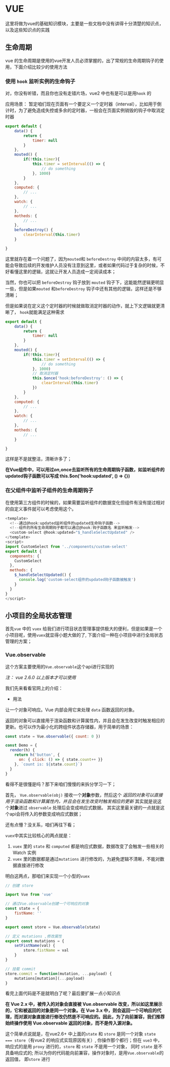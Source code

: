 # VUE

这里将做为vue的基础知识模块，主要是一些文档中没有讲得十分清楚的知识点，以及这些知识点的实践

## 生命周期

vue 的生命周期是使用的vue开发人员必须掌握的，出了常规的生命周期钩子的使用，下面介绍比较少的使用方法

### 使用 `hook` 监听实例的生命钩子

对，你没有听错，而且你也没有走错片场，vue2 中也有是可以是用`hook` 的

应用场景： 暂定咱们现在页面有一个要定义一个定时器（interval），比如用于倒计时，为了避免造成失控或多余的定时器，一般会在页面实例销毁的钩子中取消定时器

```javascript
export default {
    data() {
        return {
            timer: null
        }
    },
    mouted() {
        if(!this.timer){
            this.timer = setInterval(() => {
                // do something
            }, 1000)
        }
    },
    computed: {
        // ...
    },
    watch: {
        // ...
    },
    motheds: {
        // ...
    },
    beforeDestroy() {
        clearInterval(this.timer)
    }

}
```

这里就存在着一个问题了，因为`mouted`和 `beforeDestroy` 中间的内容太多，有可能会导致后续的开发维护人员没有注意到这里，或者如果代码过于复杂的时候，不好看懂这里的逻辑，这就让开发人员造成一定阅读成本；

当然，你也可以把 `beforeDestroy` 钩子放到 `mouted` 钩子下，这能能然逻辑更明显一些，但是如果`mouted` 和`beforeDestroy` 钩子中还有其他的逻辑，这样还是不够清晰；

但是如果说在定义这个定时器的时候就做取消定时器的动作，就上下文逻辑就更清晰了， `hook`就能满足这种需求

```javascript
export default {
    data() {
        return {
            timer: null
        }
    },
    mouted() {
        if(!this.timer){
            this.timer = setInterval(() => {
                // do something
            }, 1000)
            // 取消定时器
            this.$once('hook:beforeDestroy': () => {
                clearInterval(this.timer)
            })
        }
    },
    computed: {
        // ...
    },
    watch: {
        // ...
    },
    motheds: {
        // ...
    }

}

```

这样是不是就整洁，清晰许多了；

**在Vue组件中，可以用过$on,$once去监听所有的生命周期钩子函数，如监听组件的updated钩子函数可以写成 this.$on('hook:updated', () => {})**

### 在父组件中监听子组件的生命周期钩子

在使用第三方组件的时候的，如果需要监听组件的数据变化但组件有没有提过相对的自定义事件就可以考虑使用这个。

```javascript
<template>
  <!--通过@hook:updated监听组件的updated生命钩子函数-->
  <!--组件的所有生命周期钩子都可以通过@hook:钩子函数名 来监听触发-->
  <custom-select @hook:updated="$_handleSelectUpdated" />
</template>
<script>
import CustomSelect from '../components/custom-select'
export default {
  components: {
    CustomSelect
  },
  methods: {
    $_handleSelectUpdated() {
      console.log('custom-select组件的updated钩子函数被触发')
    }
  }
}
</script>

```

## 小项目的全局状态管理

首先`vue` 中的 `vuex` 给我们进行项目状态管理事提供极大的便利，但是如果是一个小项目呢，使用`vuex`就显得小题大做的了, 下面介绍一种在小项目中进行全局状态管理的方案；

### Vue.observable

这个方案主要使用的`Vue.observable`这个api进行实现的  

*注： vue 2.6.0 以上版本才可以使用*

我们先来看看官网上的介绍： 

* 用法

让一个对象可响应。Vue 内部会用它来处理 `data` 函数返回的对象。

返回的对象可以直接用于渲染函数和计算属性内，并且会在发生改变时触发相应的更新。也可以作为最小化的跨组件状态存储器，用于简单的场景：

```javascript
const state = Vue.observable({ count: 0 })

const Demo = {
  render(h) {
    return h('button', {
      on: { click: () => { state.count++ }}
    }, `count is: ${state.count}`)
  }
}
```

看得不是很懂是吗？那下来咱们慢慢的来拆分学习一下；

首先， `Vue.observable(obj)` 接收一个**对象**参数，然后这个 *返回的对象可以直接用于渲染函数和计算属性内，并且会在发生改变时触发相应的更新* 其实就是说这个**对象**进过 `observable` 处理后会变成响应式数据。 其实这里最关键的一点就是这个api会将传入的参数变成响应式数据；

还有点懵？没关系，咱们再往下看；

`vuex`中其实比较核心的两点就是：

1. `vuex` 里的 `state` 和 `computed` 都是响应式数据，数据改变了会触发一些相关的Watch 实例
2. `vuex` 里的数据都是通过`mutations` 进行修改的，为避免逻辑不清晰，不能对数据直接进行修改

明白这两点，那咱们来实现一个小型的`vuex`

```javascript
// 创建 store

import Vue from 'vue'

// 通过Vue.observable创建一个可响应的对象
const state = {
    fistName: ''
}

export const store = Vue.observable(state)

// 定义 mutations ,修改属性
export const mutations = {
    setFistName(val) {  
        store.fistName = val
    }
}

// 挂载 commit
store.commit = function(mutation, ...payload) {
    mutations[mutation](...payload)
}
```

看完上面代码是不是就明白了呢？最后要扩展一点小知识点

**在 Vue 2.x 中，被传入的对象会直接被 Vue.observable 改变，所以如这里展示的，它和被返回的对象是同一个对象。在 Vue 3.x 中，则会返回一个可响应的代理，而对源对象直接进行修改仍然是不可响应的。因此，为了向前兼容，我们推荐始终操作使用 Vue.observable 返回的对象，而不是传入源对象。**

这个简单点说就是，在vue2.6+ 中上面的`state` 和 `store` 是同一个对象 `state === store`（有vue2 的响应式实现原因有关）, 你操作那个都行；但在 `vue3` 中，响应式的是用 `proxy` 进行的，`store` 和 `state` 不是用一个对象， 同时 `state` 是不具备响应式的; 所以为你的代码能向前兼容，操作对象时，是用`Vue.observable`的返回值， 即`store` 进行 